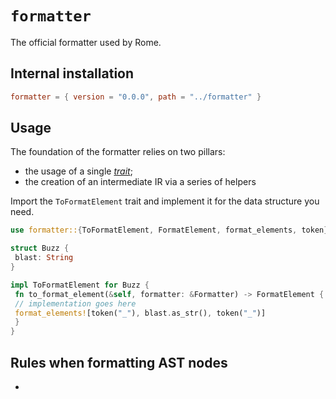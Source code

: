 # `formatter`

The official formatter used by Rome.

## Internal installation

```toml
formatter = { version = "0.0.0", path = "../formatter" }
```

## Usage

The foundation of the formatter relies on two pillars:

- the usage of a single [*trait*](https://doc.rust-lang.org/reference/items/traits.html);
- the creation of an intermediate IR via a series of helpers

Import the `ToFormatElement` trait and implement it for the data structure you need.

```rust
use formatter::{ToFormatElement, FormatElement, format_elements, token}

struct Buzz {
 blast: String
}

impl ToFormatElement for Buzz {
 fn to_format_element(&self, formatter: &Formatter) -> FormatElement {
 // implementation goes here
 format_elements![token("_"), blast.as_str(), token("_")]
 }
}

```

## Rules when formatting AST nodes

-
